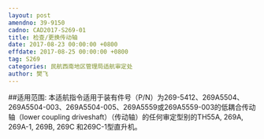 ```yaml
---
layout: post
amendno: 39-9150
cadno: CAD2017-S269-01
title: 检查/更换传动轴
date: 2017-08-23 00:00:00 +0800
effdate: 2017-08-25 00:00:00 +0800
tag: S269
categories: 民航西南地区管理局适航审定处
author: 樊飞
---
```


##适用范围:
本适航指令适用于装有件号（P/N）为269-5412、269A5504、269A5504-003、269A5504-005、269A5559或269A5559-003的低耦合传动轴（lower coupling driveshaft）（传动轴）的任何审定型别的TH55A, 269A, 269A-1, 269B, 269C 和269C-1型直升机。


